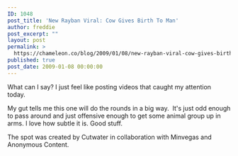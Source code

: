 ```yaml
---
ID: 1048
post_title: 'New Rayban Viral: Cow Gives Birth To Man'
author: freddie
post_excerpt: ""
layout: post
permalink: >
  https://chameleon.co/blog/2009/01/08/new-rayban-viral-cow-gives-birth-to-man/
published: true
post_date: 2009-01-08 00:00:00
---
```

What can I say? I just feel like posting videos that caught my attention today.

My gut tells me this one will do the rounds in a big way.  It's just odd enough to pass around and just offensive enough to get some animal group up in arms. I love how subtle it is. Good stuff.

The spot was created by Cutwater in collaboration with Minvegas and Anonymous Content.

<object data="https://www.youtube.com/v/3E-pHMN4DyA&amp;hl=en&amp;fs=1" type="application/x-shockwave-flash" width="425" height="344"><param name="allowFullScreen" value="true" /><param name="allowscriptaccess" value="always" /><param name="src" value="https://www.youtube.com/v/3E-pHMN4DyA&amp;hl=en&amp;fs=1" /><param name="allowfullscreen" value="true" /></object>